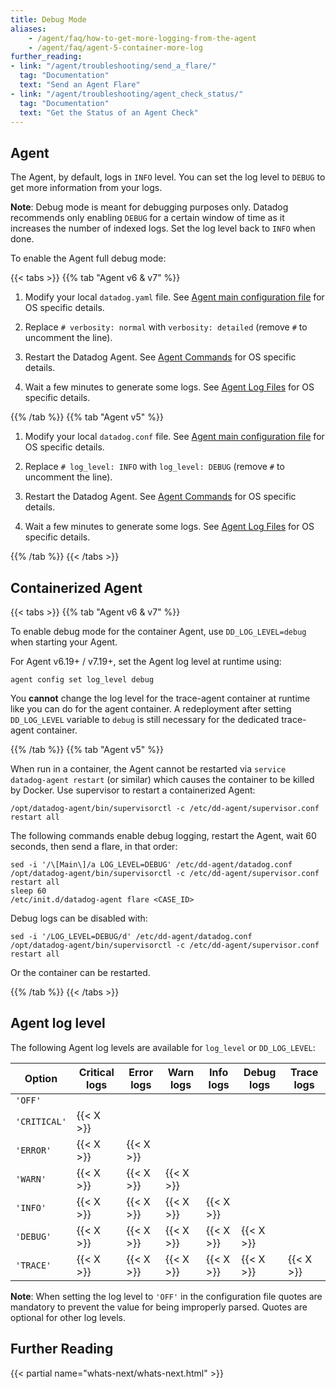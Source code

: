 ```yaml
---
title: Debug Mode
aliases:
    - /agent/faq/how-to-get-more-logging-from-the-agent
    - /agent/faq/agent-5-container-more-log
further_reading:
- link: "/agent/troubleshooting/send_a_flare/"
  tag: "Documentation"
  text: "Send an Agent Flare"
- link: "/agent/troubleshooting/agent_check_status/"
  tag: "Documentation"
  text: "Get the Status of an Agent Check"
---
```


## Agent

The Agent, by default, logs in `INFO` level. You can set the log level to `DEBUG` to get more information from your logs.

**Note**: Debug mode is meant for debugging purposes only. Datadog recommends only enabling `DEBUG` for a certain window of time as it increases the number of indexed logs. Set the log level back to `INFO` when done.

To enable the Agent full debug mode:

{{< tabs >}}
{{% tab "Agent v6 & v7" %}}

1. Modify your local `datadog.yaml` file. See [Agent main configuration file][1] for OS specific details.

2. Replace `# verbosity: normal` with `verbosity: detailed` (remove `#` to uncomment the line).

3. Restart the Datadog Agent. See [Agent Commands][2] for OS specific details.

4. Wait a few minutes to generate some logs. See [Agent Log Files][3] for OS specific details.

[1]: /agent/configuration/agent-configuration-files/#agent-main-configuration-file
[2]: /agent/configuration/agent-commands/#restart-the-agent
[3]: /agent/configuration/agent-log-files/
{{% /tab %}}
{{% tab "Agent v5" %}}

1. Modify your local `datadog.conf` file. See [Agent main configuration file][1] for OS specific details.

2. Replace `# log_level: INFO` with `log_level: DEBUG` (remove `#` to uncomment the line).

3. Restart the Datadog Agent. See [Agent Commands][2] for OS specific details.

4. Wait a few minutes to generate some logs. See [Agent Log Files][3] for OS specific details.

[1]: /agent/configuration/agent-configuration-files/?tab=agentv5#agent-main-configuration-file
[2]: /agent/configuration/agent-commands/?tab=agentv5#restart-the-agent
[3]: /agent/configuration/agent-log-files/?tab=agentv5
{{% /tab %}}
{{< /tabs >}}

## Containerized Agent

{{< tabs >}}
{{% tab "Agent v6 & v7" %}}

To enable debug mode for the container Agent, use `DD_LOG_LEVEL=debug` when starting your Agent.

For Agent v6.19+ / v7.19+, set the Agent log level at runtime using:

```shell
agent config set log_level debug
```

You **cannot** change the log level for the trace-agent container at runtime like you can do for the agent container. A redeployment after setting `DD_LOG_LEVEL` variable to `debug` is still necessary for the dedicated trace-agent container.

{{% /tab %}}
{{% tab "Agent v5" %}}

When run in a container, the Agent cannot be restarted via `service datadog-agent restart` (or similar) which causes the container to be killed by Docker. Use supervisor to restart a containerized Agent:

```text
/opt/datadog-agent/bin/supervisorctl -c /etc/dd-agent/supervisor.conf restart all
```

The following commands enable debug logging, restart the Agent, wait 60 seconds, then send a flare, in that order:

```shell
sed -i '/\[Main\]/a LOG_LEVEL=DEBUG' /etc/dd-agent/datadog.conf
/opt/datadog-agent/bin/supervisorctl -c /etc/dd-agent/supervisor.conf restart all
sleep 60
/etc/init.d/datadog-agent flare <CASE_ID>
```

Debug logs can be disabled with:

```shell
sed -i '/LOG_LEVEL=DEBUG/d' /etc/dd-agent/datadog.conf
/opt/datadog-agent/bin/supervisorctl -c /etc/dd-agent/supervisor.conf restart all
```

Or the container can be restarted.

{{% /tab %}}
{{< /tabs >}}

## Agent log level

The following Agent log levels are available for `log_level` or `DD_LOG_LEVEL`:

| Option     | Critical logs | Error logs | Warn logs | Info logs | Debug logs | Trace logs |
|------------|---------------|------------|-----------|-----------|------------|------------|
| `'OFF'`      |               |            |           |           |            |            |
| `'CRITICAL'` | {{< X >}}     |            |           |           |            |            |
| `'ERROR'`    | {{< X >}}     | {{< X >}}  |           |           |            |            |
| `'WARN'`     | {{< X >}}     | {{< X >}}  | {{< X >}} |           |            |            |
| `'INFO'`     | {{< X >}}     | {{< X >}}  | {{< X >}} | {{< X >}} |            |            |
| `'DEBUG'`    | {{< X >}}     | {{< X >}}  | {{< X >}} | {{< X >}} | {{< X >}}  |            |
| `'TRACE'`    | {{< X >}}     | {{< X >}}  | {{< X >}} | {{< X >}} | {{< X >}}  | {{< X >}}  |

**Note**: When setting the log level to `'OFF'` in the configuration file quotes are mandatory to prevent the value for being improperly parsed. Quotes are optional for other log levels.

## Further Reading

{{< partial name="whats-next/whats-next.html" >}}
